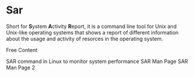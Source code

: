 # Sar

Short for **S**ystem **A**ctivity **R**eport, it is a command line tool for Unix and Unix-like operating systems that shows a report of different information about the usage and activity of resorces in the operating system.

<ResourceGroupTitle>Free Content</ResourceGroupTitle>

<BadgeLink colorScheme='yellow' badgeText='Read' href='https://www.geeksforgeeks.org/sar-command-linux-monitor-system-performance/'>SAR command in Linux to monitor system performance</BadgeLink>
<BadgeLink colorScheme='yellow' badgeText='Read' href='https://man7.org/linux/man-pages/man1/sar.1.html'>SAR Man Page</BadgeLink>
<BadgeLink colorScheme='yellow' badgeText='Read' href='https://linux.die.net/man/1/sar'>SAR Man Page 2</BadgeLink>
